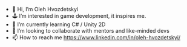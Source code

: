 - 👋 Hi, I’m Oleh Hvozdetskyi
- 🕹️ I’m interested in game development, it inspires me.
- 🎲 I’m currently learning C# / Unity 2D
- 💞️ I’m looking to collaborate with mentors and like-minded devs
- 📫 How to reach me https://www.linkedin.com/in/oleh-hvozdetskyi/

<!---
smrtmind/smrtmind is a ✨ special ✨ repository because its `README.md` (this file) appears on your GitHub profile.
You can click the Preview link to take a look at your changes.
--->
